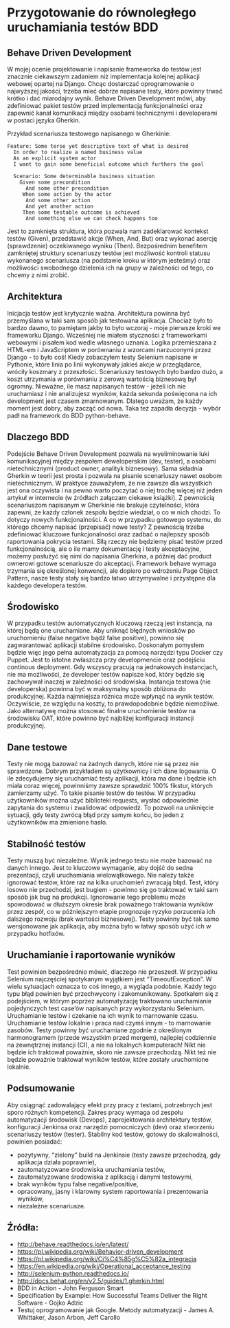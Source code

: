 # Przygotowanie do równoległego uruchamiania testów BDD

## Behave Driven Development
W mojej ocenie projektowanie i napisanie frameworka do testów jest znacznie ciekawszym zadaniem niż implementacja kolejnej aplikacji webowej opartej na Django. Chcąc dostarczać oprogramowanie o najwyższej jakości, trzeba mieć dobrze napisane testy, które powinny trwać krótko i dać miarodajny wynik. Behave Driven Development mówi, aby zdefiniować pakiet testów przed implementacją funkcjonalności oraz zapewnić kanał komunikacji między osobami technicznymi i developerami w postaci języka Gherkin.

Przykład scenariusza testowego napisanego w Gherkinie:

```
Feature: Some terse yet descriptive text of what is desired
  In order to realize a named business value
  As an explicit system actor
  I want to gain some beneficial outcome which furthers the goal

  Scenario: Some determinable business situation
    Given some precondition
      And some other precondition
     When some action by the actor
      And some other action
      And yet another action
     Then some testable outcome is achieved
      And something else we can check happens too
```

Jest to zamknięta struktura, która pozwala nam zadeklarować kontekst testów (Given), przedstawić akcje (When, And, But) oraz wykonać asercję (sprawdzenie) oczekiwanego wyniku (Then). Bezpośrednim benefitem zamkniętej struktury scenariuszy testów jest możliwość kontroli statusu wykonanego scenariusza (na podstawie kroku w którym jesteśmy) oraz możliwości swobodnego dzielenia ich na grupy w zależności od tego, co chcemy z nimi zrobić.

## Architektura
Inicjacja testów jest krytycznie ważna. Architektura powinna być przemyślana w taki sam sposób jak testowana aplikacja. Chociaż było to bardzo dawno, to pamiętam jakby to było wczoraj - moje pierwsze kroki we frameworku Django. Wcześniej nie miałem styczności z frameworkami webowymi i pisałem kod wedle własnego uznania. Logika przemieszana z HTML-em i JavaScriptem w porównaniu z wzorcami narzuconymi przez Django - to było coś! Kiedy zobaczyłem testy Selenium napisane w Pythonie, które linia po linii wykonywały jakieś akcje w przeglądarce, wróciły koszmary z przeszłości. Scenariuszy testowych było bardzo dużo, a koszt utrzymania w porównaniu z zerową wartością biznesową był ogromny. Nieważne, ile masz napisanych testów - jeżeli ich nie uruchamiasz i nie analizujesz wyników, każda sekunda poświęcona na ich development jest czasem zmarnowanym. Dlatego uważam, że każdy moment jest dobry, aby zacząć od nowa. Taka też zapadła decyzja - wybór padł na framework do BDD python-behave.

## Dlaczego BDD
Podejście Behave Driven Development pozwala na wyeliminowanie luki komunikacyjnej między zespołem deweloperskim (dev, tester), a osobami nietechnicznymi (product owner, analityk biznesowy). Sama składnia Gherkin w teorii jest prosta i pozwala na pisanie scenariuszy nawet osobom nietechnicznym. W praktyce zauważyłem, że nie zawsze dla wszystkich jest ona oczywista i na pewno warto poczytać o niej trochę więcej niż jeden artykuł w internecie (w źródłach załączam ciekawe książki). Z pewnością scenariuszom napisanym w Gherkinie nie brakuje czytelności, która zapewni, że każdy członek zespołu będzie wiedział, o co w nich chodzi. To dotyczy nowych funkcjonalności. A co w przypadku gotowego systemu, do którego chcemy napisać (przepisać) nowe testy? Z pewnością trzeba zdefiniować kluczowe funkcjonalności oraz zadbać o najlepszy sposób raportowania pokrycia testami. Siłą rzeczy nie będziemy pisać testów przed funkcjonalnością, ale o ile mamy dokumentację i testy akceptacyjne, możemy posłużyć się nimi do napisania Gherkina, a później dać product ownerowi gotowe scenariusze do akceptacji. Framework behave wymaga trzymania się określonej konwencji, ale dopiero po wdrożeniu Page Object Pattern, nasze testy stały się bardzo łatwo utrzymywalne i przystępne dla każdego developera testów.

## Środowisko
W przypadku testów automatycznych kluczową rzeczą jest instancja, na której będą one uruchamiane. Aby uniknąć błędnych wniosków po uruchomieniu (false negative bądź false positive), powinno się zagwarantować aplikacji stabilne środowisko. Doskonałym pomysłem będzie więc jego pełna automatyzacja za pomocą narzędzi typu Docker czy Puppet. Jest to istotne zwłaszcza przy developmencie oraz podejściu continous deployment. Gdy wszyscy pracują na jednakowych instancjach, nie ma możliwości, że developer testów napisze kod, który będzie się zachowywał inaczej w zależności od środowiska. Instancja testowa (nie developerska) powinna być w maksymalny sposób zbliżona do produkcyjnej. Każda najmniejsza różnica może wpłynąć na wynik testów. Oczywiście, ze względu na koszty, to prawdopodobnie będzie niemożliwe. Jako alternatywę można stosować finalne uruchomienie testów na środowisku OAT, które powinno być najbliżej konfiguracji instancji produkcyjnej.

## Dane testowe
Testy nie mogą bazować na żadnych danych, które nie są przez nie sprawdzone. Dobrym przykładem są użytkownicy i ich dane logowania. O ile zdecydujemy się uruchamiać testy aplikacji, która ma dane i będzie ich miała coraz więcej, powinniśmy zawsze sprawdzić 100% fikstur, których zamierzamy użyć. To takie pisanie testów do testów. W przypadku użytkowników można użyć biblioteki requests, wysłać odpowiednie zapytania do systemu i zwalidować odpowiedź. To pozwoli na uniknięcie sytuacji, gdy testy zwrócą błąd przy samym końcu, bo jeden z użytkowników ma zmienione hasło.

## Stabilność testów
Testy muszą być niezależne. Wynik jednego testu nie może bazować na danych innego. Jest to kluczowe wymaganie, aby dojść do sedna prezentacji, czyli uruchamiania wielowątkowego. Nie należy także ignorować testów, które raz na kilka uruchomień zwracają błąd. Test, który losowo nie przechodzi, jest bugiem - powinno się go traktować w taki sam sposób jak bug na produkcji. Ignorowanie tego problemu może spowodować w dłuższym okresie brak poważnego traktowania wyników przez zespół, co w późniejszym etapie prognozuje ryzyko porzucenia ich dalszego rozwoju (brak wartości biznesowej). Testy powinny być tak samo wersjonowane jak aplikacja, aby można było w łatwy sposób użyć ich w przypadku hotfixów.

## Uruchamianie i raportowanie wyników
Test powinien bezpośrednio mówić, dlaczego nie przeszedł. W przypadku Selenium najczęściej spotykanym wyjątkiem jest “TimeoutException”. W wielu sytuacjach oznacza to coś innego, a wygląda podobnie. Każdy tego typu błąd powinien być przechwycony i zakomunikowany. Spotkałem się z podejściem, w którym poprzez automatyzację traktowano uruchamianie pojedynczych test case’ów napisanych przy wykorzystaniu Selenium. Uruchamianie testów i czekanie na ich wynik to marnowanie czasu. Uruchamianie testów lokalnie i praca nad czymś innym - to marnowanie zasobów. Testy powinny być uruchamiane zgodnie z określonym harmonogramem (przede wszystkim przed mergem), najlepiej codziennie na zewnętrznej instancji (CI), a nie na lokalnych komputerach! Nikt nie będzie ich traktował poważnie, skoro nie zawsze przechodzą. Nikt też nie będzie poważnie traktował wyników testów, które zostały uruchomione lokalnie.

## Podsumowanie
Aby osiągnąć zadowalający efekt przy pracy z testami, potrzebnych jest sporo różnych kompetencji. Zakres pracy wymaga od zespołu automatyzacji środowisk (Devops), zaprojektowania architektury testów, konfiguracji Jenkinsa oraz narzędzi pomocniczych (dev) oraz stworzeniu scenariuszy testów (tester). Stabilny kod testów, gotowy do skalowalności, powinien posiadać:
* pozytywny, “zielony” build na Jenkinsie (testy zawsze przechodzą, gdy aplikacja działa poprawnie),
* zautomatyzowane środowiska uruchamiania testów,
* zautomatyzowane środowiska z aplikacją i danymi testowymi,
* brak wyników typu false negative/positive,
* opracowany, jasny i klarowny system raportowania i prezentowania wyników,
* niezależne scenariusze.

## Źródła:
* http://behave.readthedocs.io/en/latest/
* https://pl.wikipedia.org/wiki/Behavior-driven_development
* https://pl.wikipedia.org/wiki/Ci%C4%85g%C5%82a_integracja
* https://en.wikipedia.org/wiki/Operational_acceptance_testing
* http://selenium-python.readthedocs.io/
* http://docs.behat.org/en/v2.5/guides/1.gherkin.html
* BDD in Action - John Ferguson Smart
* Specification by Example: How Successful Teams Deliver the Right Software - Gojko Adzic
* Testuj oprogramowanie jak Google. Metody automatyzacji - James A. Whittaker, Jason Arbon, Jeff Carollo
